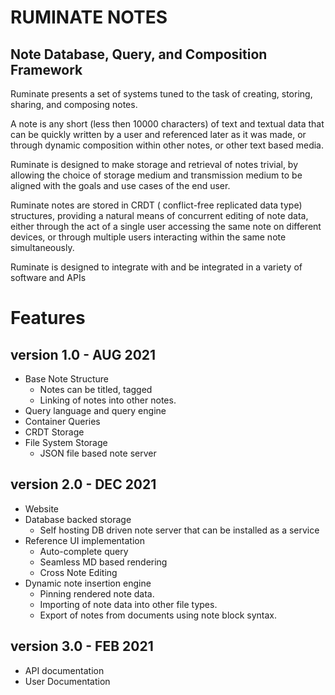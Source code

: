 # RUMINATE NOTES

## Note Database, Query, and Composition Framework

Ruminate presents a set of systems tuned to the task of creating, storing, sharing, and composing notes.

A note is any short (less then 10000 characters) of text and textual data that can be quickly written by a 
user and referenced later as it was made, or through dynamic composition within other notes, or other text
based media. 

Ruminate is designed to make storage and retrieval of notes trivial, by allowing the choice of storage medium
and transmission medium to be aligned with the goals and use cases of the end user. 

Ruminate notes are stored in CRDT ( conflict-free replicated data type) structures, providing a natural means of concurrent editing of note data, either through the act of a single user accessing the same note on different devices, or through multiple users interacting within the same note simultaneously. 

Ruminate is designed to integrate with and be integrated in a variety of software and APIs

# Features

## version 1.0 - AUG 2021

- Base Note Structure 
	- Notes can be titled, tagged  
	- Linking of notes into other notes.
- Query language and query engine
-	 Container Queries
- CRDT Storage
- File System Storage
	- JSON file based note server

## version 2.0 - DEC 2021

- Website
- Database backed storage
	- Self hosting DB driven note server that can be installed as a service
- Reference UI implementation
	- Auto-complete query
	- Seamless MD based rendering
	- Cross Note Editing
- Dynamic note insertion engine
	- Pinning rendered note data.
	- Importing of note data into other file types. 
	- Export of notes from documents using note block syntax. 

## version 3.0 - FEB 2021

- API documentation
- User Documentation



